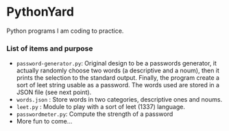 # PythonYard
Python programs I am coding to practice.

### List of items and purpose

 - `password-generator.py`: Original design to be a passwords generator, it
 actually randomly choose two words (a descriptive and a noum), then it prints
 the selection to the standard output. Finally, the program create a sort of leet
 string usable as a password. The words used are stored in a JSON file (see next
 point).
 - `words.json` : Store words in two categories, descriptive ones and noums.
 - `leet.py` : Module to play with a sort of leet (1337) language.
 - `passwordmeter.py`: Compute the strength of a password
 - More fun to come...
